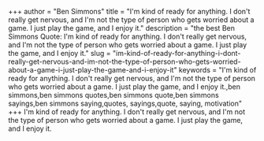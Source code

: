 +++
author = "Ben Simmons"
title = "I'm kind of ready for anything. I don't really get nervous, and I'm not the type of person who gets worried about a game. I just play the game, and I enjoy it."
description = "the best Ben Simmons Quote: I'm kind of ready for anything. I don't really get nervous, and I'm not the type of person who gets worried about a game. I just play the game, and I enjoy it."
slug = "im-kind-of-ready-for-anything-i-dont-really-get-nervous-and-im-not-the-type-of-person-who-gets-worried-about-a-game-i-just-play-the-game-and-i-enjoy-it"
keywords = "I'm kind of ready for anything. I don't really get nervous, and I'm not the type of person who gets worried about a game. I just play the game, and I enjoy it.,ben simmons,ben simmons quotes,ben simmons quote,ben simmons sayings,ben simmons saying,quotes, sayings,quote, saying, motivation"
+++
I'm kind of ready for anything. I don't really get nervous, and I'm not the type of person who gets worried about a game. I just play the game, and I enjoy it.
